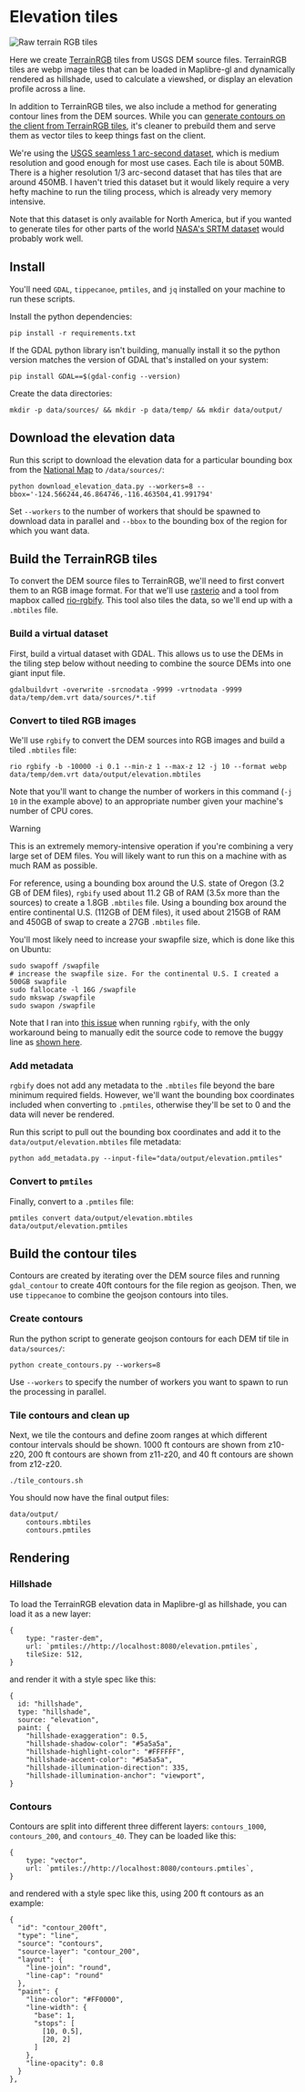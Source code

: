 # Elevation tiles

![Raw terrain RGB tiles](./elevation.png)

Here we create [TerrainRGB](https://docs.mapbox.com/data/tilesets/reference/mapbox-terrain-rgb-v1/) tiles from USGS DEM source files. TerrainRGB tiles are webp image tiles that can be loaded in Maplibre-gl and dynamically rendered as hillshade, used to calculate a viewshed, or display an elevation profile across a line.

In addition to TerrainRGB tiles, we also include a method for generating contour lines from the DEM sources. While you can [generate contours on the client from TerrainRGB tiles](https://github.com/onthegomap/maplibre-contour), it's cleaner to prebuild them and serve them as vector tiles to keep things fast on the client.

We're using the [USGS seamless 1 arc-second dataset](https://www.usgs.gov/faqs/what-types-elevation-datasets-are-available-what-formats-do-they-come-and-where-can-i-download), which is medium resolution and good enough for most use cases. Each tile is about 50MB. There is a higher resolution 1/3 arc-second dataset that has tiles that are around 450MB. I haven't tried this dataset but it would likely require a very hefty machine to run the tiling process, which is already very memory intensive.

Note that this dataset is only available for North America, but if you wanted to generate tiles for other parts of the world [NASA's SRTM dataset](https://www2.jpl.nasa.gov/srtm/) would probably work well.

## Install

You'll need `GDAL`, `tippecanoe`, `pmtiles`, and `jq` installed on your machine to run these scripts.

Install the python dependencies:

```
pip install -r requirements.txt
```

If the GDAL python library isn't building, manually install it so the python version matches the version of GDAL that's installed on your system:

```
pip install GDAL==$(gdal-config --version)
```

Create the data directories:

```
mkdir -p data/sources/ && mkdir -p data/temp/ && mkdir data/output/
```

## Download the elevation data

Run this script to download the elevation data for a particular bounding box from the [National Map](https://apps.nationalmap.gov/tnmaccess/#/) to `/data/sources/`:

```
python download_elevation_data.py --workers=8 --bbox='-124.566244,46.864746,-116.463504,41.991794'
```

Set `--workers` to the number of workers that should be spawned to download data in parallel and `--bbox` to the bounding box of the region for which you want data.

## Build the TerrainRGB tiles

To convert the DEM source files to TerrainRGB, we'll need to first convert them to an RGB image format. For that we'll use [rasterio](https://rasterio.readthedocs.io/en/latest/index.html) and a tool from mapbox called [rio-rgbify](https://github.com/mapbox/rio-rgbify). This tool also tiles the data, so we'll end up with a `.mbtiles` file.

### Build a virtual dataset

First, build a virtual dataset with GDAL. This allows us to use the DEMs in the tiling step below without needing to combine the source DEMs into one giant input file.

```
gdalbuildvrt -overwrite -srcnodata -9999 -vrtnodata -9999 data/temp/dem.vrt data/sources/*.tif
```

### Convert to tiled RGB images

We'll use `rgbify` to convert the DEM sources into RGB images and build a tiled `.mbtiles` file:

```
rio rgbify -b -10000 -i 0.1 --min-z 1 --max-z 12 -j 10 --format webp data/temp/dem.vrt data/output/elevation.mbtiles
```

Note that you'll want to change the number of workers in this command (`-j 10` in the example above) to an appropriate number given your machine's number of CPU cores.

> [!WARNING]
> This is an extremely memory-intensive operation if you're combining a very large set of DEM files. You will likely want to run this on a machine with as much RAM as possible.

For reference, using a bounding box around the U.S. state of Oregon (3.2 GB of DEM files), `rgbify` used about 11.2 GB of RAM (3.5x more than the sources) to create a 1.8GB `.mbtiles` file. Using a bounding box around the entire continental U.S. (112GB of DEM files), it used about 215GB of RAM and 450GB of swap to create a 27GB `.mbtiles` file.

You'll most likely need to increase your swapfile size, which is done like this on Ubuntu:

```
sudo swapoff /swapfile
# increase the swapfile size. For the continental U.S. I created a 500GB swapfile
sudo fallocate -l 16G /swapfile
sudo mkswap /swapfile
sudo swapon /swapfile
```

Note that I ran into [this issue](https://github.com/mapbox/rio-rgbify/issues/39) when running `rgbify`, with the only workaround being to manually edit the source code to remove the buggy line as [shown here](https://github.com/acalcutt/rio-rgbify/commit/6db4f8baf4d78e157e02c67b05afae49289f9ef1).

### Add metadata

`rgbify` does not add any metadata to the `.mbtiles` file beyond the bare minimum required fields. However, we'll want the bounding box coordinates included when converting to `.pmtiles`, otherwise they'll be set to 0 and the data will never be rendered.

Run this script to pull out the bounding box coordinates and add it to the `data/output/elevation.mbtiles` file metadata:

```
python add_metadata.py --input-file="data/output/elevation.pmtiles"
```

### Convert to `pmtiles`

Finally, convert to a `.pmtiles` file:

```
pmtiles convert data/output/elevation.mbtiles data/output/elevation.pmtiles
```

## Build the contour tiles

Contours are created by iterating over the DEM source files and running `gdal_contour` to create 40ft contours for the file region as geojson. Then, we use `tippecanoe` to combine the geojson contours into tiles.

### Create contours

Run the python script to generate geojson contours for each DEM tif tile in `data/sources/`:

```
python create_contours.py --workers=8
```

Use `--workers` to specify the number of workers you want to spawn to run the processing in parallel.

### Tile contours and clean up

Next, we tile the contours and define zoom ranges at which different contour intervals should be shown. 1000 ft contours are shown from z10-z20, 200 ft contours are shown from z11-z20, and 40 ft contours are shown from z12-z20.

```
./tile_contours.sh
```

You should now have the final output files:

```
data/output/
    contours.mbtiles
    contours.pmtiles
```

## Rendering

### Hillshade

To load the TerrainRGB elevation data in Maplibre-gl as hillshade, you can load it as a new layer:

```
{
    type: "raster-dem",
    url: `pmtiles://http://localhost:8080/elevation.pmtiles`,
    tileSize: 512,
}
```

and render it with a style spec like this:

```
{
  id: "hillshade",
  type: "hillshade",
  source: "elevation",
  paint: {
    "hillshade-exaggeration": 0.5,
    "hillshade-shadow-color": "#5a5a5a",
    "hillshade-highlight-color": "#FFFFFF",
    "hillshade-accent-color": "#5a5a5a",
    "hillshade-illumination-direction": 335,
    "hillshade-illumination-anchor": "viewport",
}
```

### Contours

Contours are split into different three different layers: `contours_1000`, `contours_200`, and `contours_40`. They can be loaded like this:

```
{
    type: "vector",
    url: `pmtiles://http://localhost:8080/contours.pmtiles`,
}
```

and rendered with a style spec like this, using 200 ft contours as an example:

```
{
  "id": "contour_200ft",
  "type": "line",
  "source": "contours",
  "source-layer": "contour_200",
  "layout": {
    "line-join": "round",
    "line-cap": "round"
  },
  "paint": {
    "line-color": "#FF0000",
    "line-width": {
      "base": 1,
      "stops": [
        [10, 0.5],
        [20, 2]
      ]
    },
    "line-opacity": 0.8
  }
},
```
